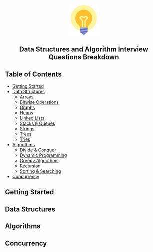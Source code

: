 <!--
## Getting Started

## TODO:

# Problem Statement

# Problem breakdown

# Multiple ideas

# Algorithmic breakdown

# Runtime Analysis

# Time Complexity

# Space Complexity
-->

<!-- Icon -->

<p align="center"><img src="/assets/project-icon.svg" width="20%"/></p>

<!-- Title -->

<h2 align="center">Data Structures and Algorithm Interview Questions Breakdown</h2>

## Table of Contents

- [Getting Started](#getting-started)
- [Data Structures](#data-structures)
    - [Arrays](/datastructures/arrays/README.md)
    - [Bitwise Operations](/datastructures/bitwise_operations/README.md)
    - [Graphs](/datastructures/graphs/README.md)
    - [Heaps](/datastructures/heaps/README.md)
    - [Linked Lists](/datastructures/linked_lists/README.md)
    - [Stacks & Queues](/datastructures/stacks_and_queues/README.md)
    - [Strings](/datastructures/strings/README.md)
    - [Trees](/datastructures/trees/README.md)
    - [Tries](/datastructures/tries/README.md)
- [Algorithms](#algorithms)
    - [Divide & Conquer](/algorithms/divide_and_conquer/README.md)
    - [Dynamic Programming](/algorithms/dynamic_programming/README.md)
    - [Greedy Algorithms](/algorithms/greedy_algorithms/README.md)
    - [Recursion](/algorithms/recursion/README.md)
    - [Sorting & Searching](/algorithms/sorting_and_searching/README.md)
- [Concurrency](#concurrency)

## Getting Started

## Data Structures

## Algorithms

## Concurrency

